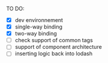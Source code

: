 TO DO:

- [x] dev environnement
- [x] single-way binding
- [x] two-way binding
- [ ] check support of common tags
- [ ] support of component architecture
- [ ] inserting logic back into lodash
